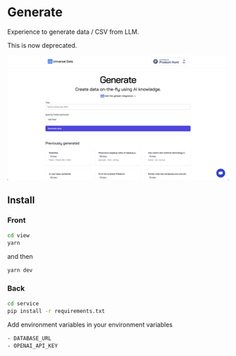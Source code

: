 # Generate

Experience to generate data / CSV from LLM.

This is now deprecated.

![](screenshot.png)

## Install

### Front

```bash
cd view
yarn
```

and then

```bash
yarn dev
```

### Back

```bash
cd service
pip install -r requirements.txt
```

Add environment variables in your environment variables

```bash
- DATABASE_URL
- OPENAI_API_KEY
```
